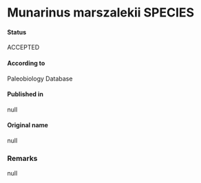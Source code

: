 Munarinus marszalekii SPECIES
=======

#### Status
ACCEPTED

#### According to
Paleobiology Database

#### Published in
null

#### Original name
null

### Remarks
null